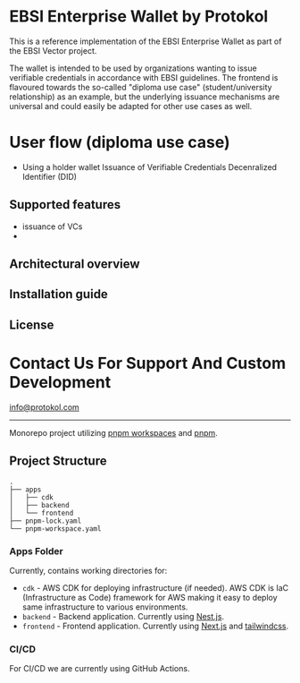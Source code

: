 # EBSI Enterprise Wallet by Protokol

This is a reference implementation of the EBSI Enterprise Wallet as part of the EBSI Vector project.

The wallet is intended to be used by organizations wanting to issue verifiable credentials in accordance with EBSI guidelines. The frontend is flavoured towards the so-called "diploma use case" (student/university relationship) as an example, but the underlying issuance mechanisms are universal and could easily be adapted for other use cases as well. 

# User flow (diploma use case)
- Using a holder wallet 
Issuance of Verifiable Credentials
Decenralized Identifier (DID)

## Supported features
- issuance of VCs
- 
## Architectural overview

## Installation guide

## License

# Contact Us For Support And Custom Development

info@protokol.com


---


Monorepo project utilizing [pnpm workspaces](https://pnpm.io/workspaces) and [pnpm](https://pnpm.io/).

## Project Structure

```text
.
├── apps
│   ├── cdk
│   ├── backend
│   └── frontend
├── pnpm-lock.yaml
└── pnpm-workspace.yaml
```

### Apps Folder
Currently, contains working directories for:
- `cdk` - AWS CDK for deploying infrastructure (if needed). AWS CDK is IaC (Infrastructure as Code) framework for AWS making it easy to deploy same infrastructure to various environments.
- `backend` - Backend application. Currently using [Nest.js](https://nestjs.com/).
- `frontend` - Frontend application. Currently using [Next.js](https://nextjs.org/) and [tailwindcss](https://tailwindcss.com/).

### CI/CD

For CI/CD we are currently using GitHub Actions.